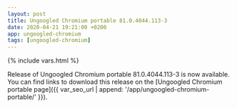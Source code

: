 ```yaml
---
layout: post
title: Ungoogled Chromium portable 81.0.4044.113-3
date: 2020-04-21 19:21:00 +0200
app: ungoogled-chromium
tags: [ungoogled-chromium]
---
```

{% include vars.html %}

Release of Ungoogled Chromium portable 81.0.4044.113-3 is now available.<br />
You can find links to download this release on the [Ungoogled Chromium portable page]({{ var_seo_url | append: '/app/ungoogled-chromium-portable/' }}).